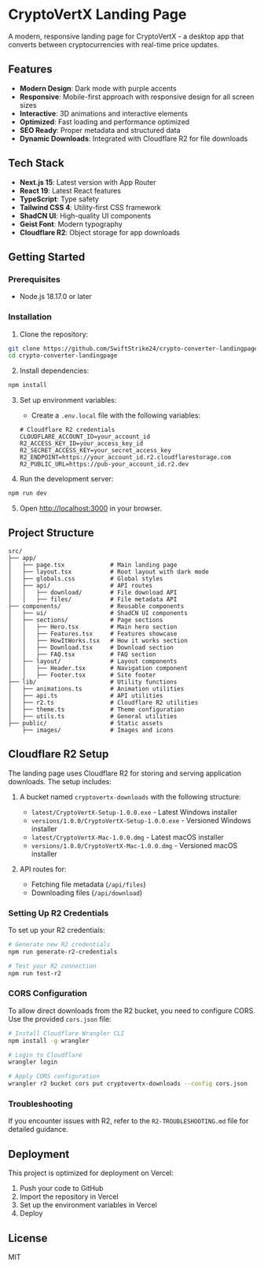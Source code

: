 # CryptoVertX Landing Page

A modern, responsive landing page for CryptoVertX - a desktop app that converts between cryptocurrencies with real-time price updates.

## Features

- **Modern Design**: Dark mode with purple accents
- **Responsive**: Mobile-first approach with responsive design for all screen sizes
- **Interactive**: 3D animations and interactive elements
- **Optimized**: Fast loading and performance optimized
- **SEO Ready**: Proper metadata and structured data
- **Dynamic Downloads**: Integrated with Cloudflare R2 for file downloads

## Tech Stack

- **Next.js 15**: Latest version with App Router
- **React 19**: Latest React features
- **TypeScript**: Type safety
- **Tailwind CSS 4**: Utility-first CSS framework
- **ShadCN UI**: High-quality UI components
- **Geist Font**: Modern typography
- **Cloudflare R2**: Object storage for app downloads

## Getting Started

### Prerequisites

- Node.js 18.17.0 or later

### Installation

1. Clone the repository:
```bash
git clone https://github.com/SwiftStrike24/crypto-converter-landingpage.git
cd crypto-converter-landingpage
```

2. Install dependencies:
```bash
npm install
```

3. Set up environment variables:
   - Create a `.env.local` file with the following variables:
   ```
   # Cloudflare R2 credentials
   CLOUDFLARE_ACCOUNT_ID=your_account_id
   R2_ACCESS_KEY_ID=your_access_key_id
   R2_SECRET_ACCESS_KEY=your_secret_access_key
   R2_ENDPOINT=https://your_account_id.r2.cloudflarestorage.com
   R2_PUBLIC_URL=https://pub-your_account_id.r2.dev
   ```

4. Run the development server:
```bash
npm run dev
```

5. Open [http://localhost:3000](http://localhost:3000) in your browser.

## Project Structure

```
src/
├── app/
│   ├── page.tsx             # Main landing page
│   ├── layout.tsx           # Root layout with dark mode
│   ├── globals.css          # Global styles
│   ├── api/                 # API routes
│   │   ├── download/        # File download API
│   │   ├── files/           # File metadata API
├── components/              # Reusable components
│   ├── ui/                  # ShadCN UI components
│   ├── sections/            # Page sections
│   │   ├── Hero.tsx         # Main hero section
│   │   ├── Features.tsx     # Features showcase
│   │   ├── HowItWorks.tsx   # How it works section
│   │   ├── Download.tsx     # Download section
│   │   ├── FAQ.tsx          # FAQ section
│   ├── layout/              # Layout components
│   │   ├── Header.tsx       # Navigation component
│   │   ├── Footer.tsx       # Site footer
├── lib/                     # Utility functions
│   ├── animations.ts        # Animation utilities
│   ├── api.ts               # API utilities
│   ├── r2.ts                # Cloudflare R2 utilities
│   ├── theme.ts             # Theme configuration
│   ├── utils.ts             # General utilities
├── public/                  # Static assets
    ├── images/              # Images and icons
```

## Cloudflare R2 Setup

The landing page uses Cloudflare R2 for storing and serving application downloads. The setup includes:

1. A bucket named `cryptovertx-downloads` with the following structure:
   - `latest/CryptoVertX-Setup-1.0.0.exe` - Latest Windows installer
   - `versions/1.0.0/CryptoVertX-Setup-1.0.0.exe` - Versioned Windows installer
   - `latest/CryptoVertX-Mac-1.0.0.dmg` - Latest macOS installer
   - `versions/1.0.0/CryptoVertX-Mac-1.0.0.dmg` - Versioned macOS installer

2. API routes for:
   - Fetching file metadata (`/api/files`)
   - Downloading files (`/api/download`)

### Setting Up R2 Credentials

To set up your R2 credentials:

```bash
# Generate new R2 credentials
npm run generate-r2-credentials

# Test your R2 connection
npm run test-r2
```

### CORS Configuration

To allow direct downloads from the R2 bucket, you need to configure CORS. Use the provided `cors.json` file:

```bash
# Install Cloudflare Wrangler CLI
npm install -g wrangler

# Login to Cloudflare
wrangler login

# Apply CORS configuration
wrangler r2 bucket cors put cryptovertx-downloads --config cors.json
```

### Troubleshooting

If you encounter issues with R2, refer to the `R2-TROUBLESHOOTING.md` file for detailed guidance.

## Deployment

This project is optimized for deployment on Vercel:

1. Push your code to GitHub
2. Import the repository in Vercel
3. Set up the environment variables in Vercel
4. Deploy

## License

MIT
